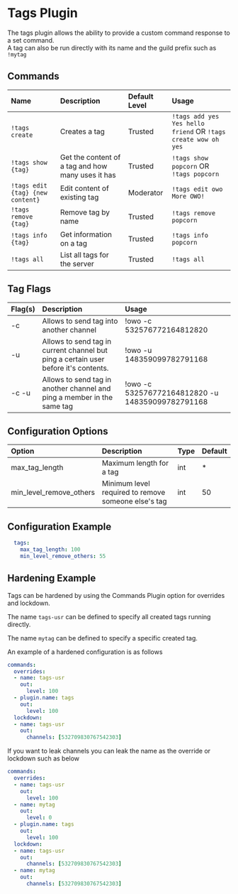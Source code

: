 # Tags Plugin

The tags plugin allows the ability to provide a custom command response to a set command.  
A tag can also be run directly with its name and the guild prefix such as `!mytag`

#### 

## Commands <a id="commands"></a>

| Name | Description | Default Level | Usage |
| :--- | :--- | :--- | :--- |
| `!tags create` | Creates a tag | Trusted | `!tags add yes Yes hello friend` OR `!tags create wow oh yes` |
| `!tags show {tag}` | Get the content of a tag and how many uses it has | Trusted | `!tags show popcorn`   OR `!tags popcorn` |
| `!tags edit {tag} {new content}` | Edit content of existing tag | Moderator | `!tags edit owo More OWO!` |
| `!tags remove {tag}` | Remove tag by name | Trusted | `!tags remove popcorn` |
| `!tags info {tag}` | Get information on a tag | Trusted | `!tags info popcorn` |
| `!tags all` | List all tags for the server | Trusted | `!tags all` |

## Tag Flags
| Flag(s) | Description | Usage |
| :--- | :--- | :--- |
| -c | Allows to send tag into another channel | !owo -c 532576772164812820 |
| -u | Allows to send tag in current channel but ping a certain user before it's contents. | !owo -u 148359099782791168 |
| -c -u | Allows to send tag in another channel and ping a member in the same tag | !owo -c 532576772164812820 -u 148359099782791168 |

## Configuration Options

| Option | Description | Type | Default |
| :--- | :--- | :--- | :--- |
| max\_tag\_length | Maximum length for a tag | int | \* |
| min\_level\_remove\_others | Minimum level required to remove someone else's tag | int | 50 |

## Configuration Example

```yaml
  tags:
    max_tag_length: 100
    min_level_remove_others: 55
```

## Hardening Example

Tags can be hardened by using the Commands Plugin option for overrides and lockdown. 

The name `tags-usr` can be defined to specify all created tags running directly.

The name `mytag` can be defined to specify a specific created tag.

 An example of a hardened configuration is as follows
```yaml
commands:
  overrides:
  - name: tags-usr
    out:
      level: 100
  - plugin.name: tags
    out:
      level: 100
  lockdown:
  - name: tags-usr
    out:
      channels: [532709830767542303]
```

If you want to leak channels you can leak the name as the override or lockdown such as below

```yaml
commands:
  overrides:
  - name: tags-usr
    out:
      level: 100
  - name: mytag
    out:
      level: 0
  - plugin.name: tags
    out:
      level: 100
  lockdown:
  - name: tags-usr
    out:
      channels: [532709830767542303]
  - name: mytag
    out:
      channels: [532709830767542303]
```

